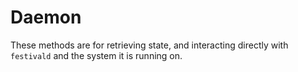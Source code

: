 # Daemon
These methods are for retrieving state, and interacting directly with `festivald` and the system it is running on.
